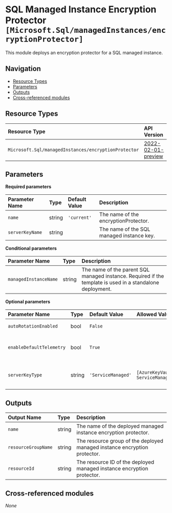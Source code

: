 # SQL Managed Instance Encryption Protector `[Microsoft.Sql/managedInstances/encryptionProtector]`

This module deploys an encryption protector for a SQL managed instance.

## Navigation

- [Resource Types](#Resource-Types)
- [Parameters](#Parameters)
- [Outputs](#Outputs)
- [Cross-referenced modules](#Cross-referenced-modules)

## Resource Types

| Resource Type | API Version |
| :-- | :-- |
| `Microsoft.Sql/managedInstances/encryptionProtector` | [2022-02-01-preview](https://learn.microsoft.com/en-us/azure/templates/Microsoft.Sql/2022-02-01-preview/managedInstances/encryptionProtector) |

## Parameters

**Required parameters**

| Parameter Name | Type | Default Value | Description |
| :-- | :-- | :-- | :-- |
| `name` | string | `'current'` | The name of the encryptionProtector. |
| `serverKeyName` | string |  | The name of the SQL managed instance key. |

**Conditional parameters**

| Parameter Name | Type | Description |
| :-- | :-- | :-- |
| `managedInstanceName` | string | The name of the parent SQL managed instance. Required if the template is used in a standalone deployment. |

**Optional parameters**

| Parameter Name | Type | Default Value | Allowed Values | Description |
| :-- | :-- | :-- | :-- | :-- |
| `autoRotationEnabled` | bool | `False` |  | Key auto rotation opt-in flag. |
| `enableDefaultTelemetry` | bool | `True` |  | Enable telemetry via a Globally Unique Identifier (GUID). |
| `serverKeyType` | string | `'ServiceManaged'` | `[AzureKeyVault, ServiceManaged]` | The encryption protector type like "ServiceManaged", "AzureKeyVault". |


## Outputs

| Output Name | Type | Description |
| :-- | :-- | :-- |
| `name` | string | The name of the deployed managed instance encryption protector. |
| `resourceGroupName` | string | The resource group of the deployed managed instance encryption protector. |
| `resourceId` | string | The resource ID of the deployed managed instance encryption protector. |

## Cross-referenced modules

_None_

